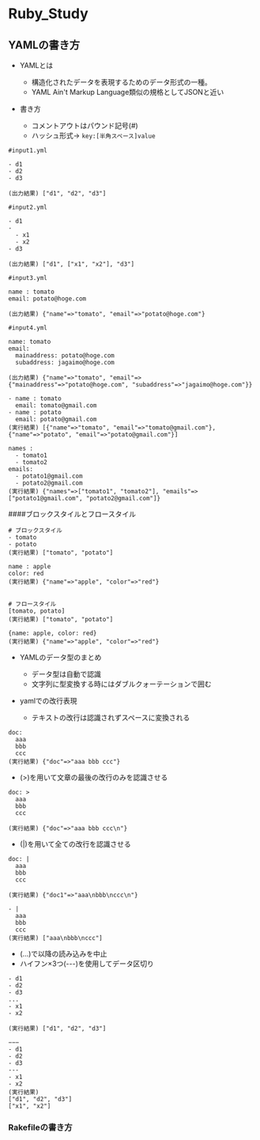 # Ruby_Study


## YAMLの書き方
- YAMLとは
  - 構造化されたデータを表現するためのデータ形式の一種。
  - YAML Ain't Markup Language類似の規格としてJSONと近い
  
- 書き方  
  - コメントアウトはパウンド記号(#)
  - ハッシュ形式-> `key:[半角スペース]value`

```
#input1.yml

- d1
- d2
- d3

(出力結果) ["d1", "d2", "d3"]
```

```
#input2.yml

- d1
-
  - x1
  - x2
- d3

(出力結果) ["d1", ["x1", "x2"], "d3"]
```

```
#input3.yml

name : tomato
email: potato@hoge.com

(出力結果) {"name"=>"tomato", "email"=>"potato@hoge.com"}
```

```
#input4.yml

name: tomato
email:
  mainaddress: potato@hoge.com
  subaddress: jagaimo@hoge.com

(出力結果) {"name"=>"tomato", "email"=>{"mainaddress"=>"potato@hoge.com", "subaddress"=>"jagaimo@hoge.com"}}
```

```
- name : tomato
  email: tomato@gmail.com
- name : potato
  email: potato@gmail.com
(実行結果) [{"name"=>"tomato", "email"=>"tomato@gmail.com"}, {"name"=>"potato", "email"=>"potato@gmail.com"}]
```

```
names :
  - tomato1
  - tomato2
emails:
  - potato1@gmail.com
  - potato2@gmail.com
(実行結果) {"names"=>["tomato1", "tomato2"], "emails"=>["potato1@gmail.com", "potato2@gmail.com"]}
```

####ブロックスタイルとフロースタイル
```
# ブロックスタイル
- tomato
- potato
(実行結果) ["tomato", "potato"]

name : apple
color: red
(実行結果) {"name"=>"apple", "color"=>"red"}


# フロースタイル
[tomato, potato]
(実行結果) ["tomato", "potato"]

{name: apple, color: red}
(実行結果) {"name"=>"apple", "color"=>"red"}
```

- YAMLのデータ型のまとめ
  - データ型は自動で認識
  - 文字列に型変換する時にはダブルクォーテーションで囲む

- yamlでの改行表現
  - テキストの改行は認識されずスペースに変換される
```
doc:
  aaa
  bbb
  ccc
(実行結果) {"doc"=>"aaa bbb ccc"}
```

  - (>)を用いて文章の最後の改行のみを認識させる
```
doc: >
  aaa
  bbb
  ccc
  
(実行結果) {"doc"=>"aaa bbb ccc\n"}
```

  - (|)を用いて全ての改行を認識させる
```
doc: |
  aaa
  bbb
  ccc

(実行結果) {"doc1"=>"aaa\nbbb\nccc\n"}

- |
  aaa
  bbb
  ccc
(実行結果) ["aaa\nbbb\nccc"]
```

  - (...)で以降の読み込みを中止
  - ハイフン×3つ(---)を使用してデータ区切り
```
- d1
- d2
- d3
...
- x1
- x2

(実行結果) ["d1", "d2", "d3"]

−−−
- d1
- d2
- d3
---
- x1
- x2
(実行結果)
["d1", "d2", "d3"]
["x1", "x2"]
```

### Rakefileの書き方



